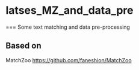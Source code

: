 # latses_MZ_and_data_pre
=== Some text matching and data pre-processing
## Based on 
MatchZoo https://github.com/faneshion/MatchZoo 
